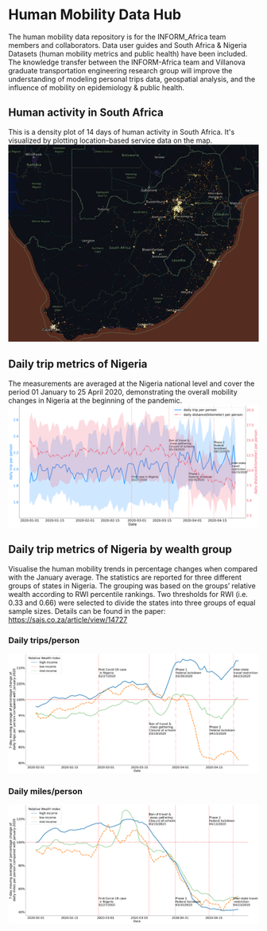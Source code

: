 # Human Mobility Data Hub
The human mobility data repository is for the INFORM_Africa team members and collaborators. 
Data user guides and South Africa & Nigeria Datasets (human mobility metrics and public health) have been included. 
The knowledge transfer between the INFORM-Africa team and Villanova graduate transportation engineering research group will improve the understanding of modeling personal trips data, geospatial analysis, and the influence of mobility on epidemiology & public health. 
## Human activity in South Africa
This is a density plot of 14 days of human activity in South Africa. It's visualized by plotting location-based service data on the map. 
![ZAF raw viz](Figures/South-Africa-raw-data-visualize.png)
## Daily trip metrics of Nigeria
The measurements are averaged at the Nigeria national level and cover the period 01 January to 25 April 2020, demonstrating the overall mobility changes in Nigeria at the beginning of the pandemic. 
![trip metrics](Figures/Figure-4.png)
## Daily trip metrics of Nigeria by wealth group
Visualise the human mobility trends in percentage changes when compared with the January average. The statistics are reported for three different groups of states in Nigeria. The grouping was based on the groups’ relative wealth according to RWI percentile rankings. Two thresholds for RWI (i.e. 0.33 and 0.66) were selected to divide the states into three groups of equal sample sizes. Details can be found in the paper: https://sajs.co.za/article/view/14727
### Daily trips/person
![income 1](Figures/Figure-5(a).png)
### Daily miles/person
![income 2](Figures/Figure-5(b).png)
